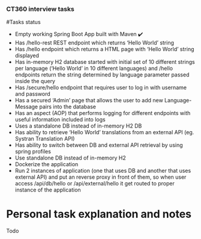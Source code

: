 ### CT360 interview tasks

#Tasks status
* Empty working Spring Boot App built with Maven :heavy_check_mark:
* Has /hello-rest REST endpoint which returns ‘Hello World’ string
* Has /hello endpoint which returns a HTML page with ‘Hello World’ string displayed
* Has in-memory H2 database started with initial set of 10 different strings per language (‘Hello World’ in 10 different languages) and /hello endpoints return the string determined by language parameter passed inside the query
* Has /secure/hello endpoint that requires user to log in with username and password
* Has a secured ‘Admin’ page that allows the user to add new Language-Message pairs into the database
* Has an aspect (AOP) that performs logging for different endpoints with useful information included into logs
* Uses a standalone DB instead of in-memory H2 DB
* Has ability to retrieve ‘Hello World’ translations from an external API (eg. Systran Translation API)
* Has ability to switch between DB and external API retrieval by using spring profiles
* Use standalone DB instead of in-memory H2
* Dockerize the application
* Run 2 instances of application (one that uses DB and another that uses external API) and put an reverse proxy in front of them, so when user access /api/db/hello or /api/external/hello it get routed to proper instance of the application 


# Personal task explanation and notes 
Todo
